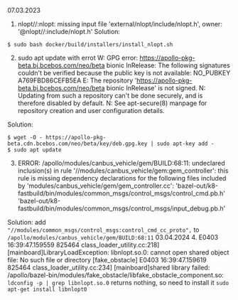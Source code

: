 07.03.2023
1. nlopt//:nlopt: missing input file 'external/nlopt/include/nlopt.h', owner: '@nlopt//:include/nlopt.h'
Solution: 
```
$ sudo bash docker/build/installers/install_nlopt.sh
```
2.  sudo apt update with errot W: GPG error: https://apollo-pkg-beta.bj.bcebos.com/neo/beta bionic InRelease: The following signatures couldn't be verified because the public key is not available: NO_PUBKEY A769FBD86CEFB5EA
E: The repository 'https://apollo-pkg-beta.bj.bcebos.com/neo/beta bionic InRelease' is not signed.
N: Updating from such a repository can't be done securely, and is therefore disabled by default.
N: See apt-secure(8) manpage for repository creation and user configuration details.

Solution:
```
$ wget -O - https://apollo-pkg-beta.cdn.bcebos.com/neo/beta/key/deb.gpg.key | sudo apt-key add -
$ sudo apt update
```
3. ERROR: /apollo/modules/canbus_vehicle/gem/BUILD:68:11: undeclared inclusion(s) in rule '//modules/canbus_vehicle/gem:gem_controller':
this rule is missing dependency declarations for the following files included by 'modules/canbus_vehicle/gem/gem_controller.cc':
  'bazel-out/k8-fastbuild/bin/modules/common_msgs/control_msgs/control_cmd.pb.h'
  'bazel-out/k8-fastbuild/bin/modules/common_msgs/control_msgs/input_debug.pb.h'

Solution:
add `"//modules/common_msgs/control_msgs:control_cmd_cc_proto",` to `/apollo/modules/canbus_vehicle/gem/BUILD:68:11`
03.04.2024
4. E0403 16:39:47.159559 825464 class_loader_utility.cc:218] [mainboard]LibraryLoadException: libnlopt.so.0: cannot open shared object file: No such file or directory [fake_obstacle] E0403 16:39:47.159619 825464 class_loader_utility.cc:234] [mainboard]shared library failed: /apollo/bazel-bin/modules/fake_obstacle/libfake_obstacle_component.so:
```ldconfig -p | grep libnlopt.so.0``` returns nothing, so need to install it ```sudo apt-get install libnlopt0```
